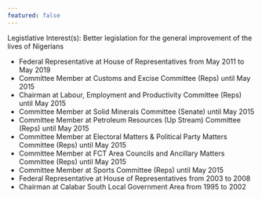 ```yaml
---
featured: false
---
```

Legistlative Interest(s): Better legislation for the general improvement of the lives of Nigerians

* Federal Representative at House of Representatives from May 2011 to May 2019
* Committee Member at Customs and Excise Committee (Reps) until May 2015
* Chairman at Labour, Employment and Productivity Committee (Reps) until May 2015
* Committee Member at Solid Minerals Committee (Senate) until May 2015
* Committee Member at Petroleum Resources (Up Stream) Committee (Reps) until May 2015
* Committee Member at Electoral Matters & Political Party Matters Committee (Reps) until May 2015
* Committee Member at FCT Area Councils and Ancillary Matters Committee (Reps) until May 2015
* Committee Member at Sports Committee (Reps) until May 2015
* Federal Representative at House of Representatives from 2003 to 2008
* Chairman at Calabar South Local Government Area from 1995 to 2002

